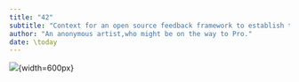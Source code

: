 ```yaml
---
title: "42"
subtitle: "Context for an open source feedback framework to establish the consensus that peace might be good."
author: "An anonymous artist,who might be on the way to Pro."
date: \today
---  
```

![](./qr_en.png){width=600px}   

